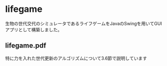 # lifegame
生物の世代交代のシミュレータであるライフゲームをJavaのSwingを用いてGUIアプリとして構築しました。  

## lifegame.pdf
特に力を入れた世代更新のアルゴリズムについて3.6節で説明しています
